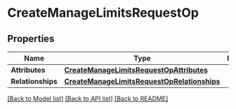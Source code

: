 # CreateManageLimitsRequestOp

## Properties
Name | Type | Description | Notes
------------ | ------------- | ------------- | -------------
**Attributes** | [**CreateManageLimitsRequestOpAttributes**](CreateManageLimitsRequestOpAttributes.md) |  | [optional] 
**Relationships** | [**CreateManageLimitsRequestOpRelationships**](CreateManageLimitsRequestOpRelationships.md) |  | [optional] 

[[Back to Model list]](../README.md#documentation-for-models) [[Back to API list]](../README.md#documentation-for-api-endpoints) [[Back to README]](../README.md)


